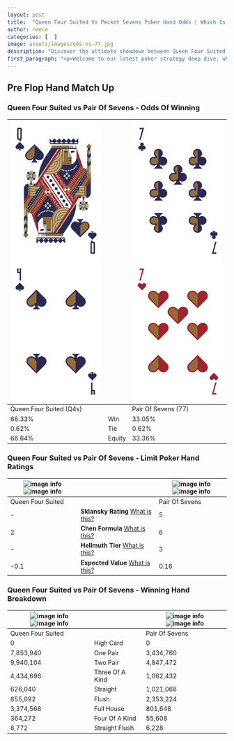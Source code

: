 ```yaml
---
layout: post
title:  "Queen Four Suited Vs Pocket Sevens Poker Hand Odds | Which Is The Better Hand In Poker? A Complete Guide"
author: reece
categories: [  ]
image: assets/images/q4s-vs-77.jpg
description: "Discover the ultimate showdown between Queen Four Suited and Pair Of Sevens in poker! Uncover the odds, strategies, and scenarios where one hand triumphs over the other. Get ready to up your poker game with this thrilling analysis."
first_paragraph: "<p>Welcome to our latest poker strategy deep dive, where we're pitting two distinct hands against each other in a high-stakes showdown: Queen Four Suited vs Pair Of Sevens.</p><p>In the dynamic world of poker, every decision counts, and knowing which hand holds the upper hand is key to your success at the table.</p><p>In this article, we'll dissect these two hands, explore the scenarios where one dominates the other, and equip you with the knowledge to make strategic choices that can tip the odds in your favor.</p><p>Get ready to unravel the intriguing dynamics of these poker hands and elevate your game to new heights.</p>"
---
```




[comment]: # (sp0)

## Pre Flop Hand Match Up

<div class="table hand-ratings" markdown="1"> 



### Queen Four Suited vs Pair Of Sevens - Odds Of Winning


    
| ![image info](assets/images/hand1/q.png) ![image info](assets/images/hand1/4.png) |  | ![image info](assets/images/hand2/7.png) ![image info](assets/images/hand2/7o.png) |
| -------- | -------- | -------- |
| Queen Four Suited (Q4s) |  | Pair Of Sevens (77) |
| 66.33% | Win | 33.05% |
| 0.62% | Tie | 0.62% |
| 66.64% | Equity | 33.36% |




[comment]: # (sp1)



### Queen Four Suited vs Pair Of Sevens - Limit Poker Hand Ratings


    
| ![image info](https://www.riverpairs.com/assets/images/hand1/q.png) ![image info](https://www.riverpairs.com/assets/images/hand1/4.png) |  | ![image info](https://www.riverpairs.com/assets/images/hand2/7.png) ![image info](https://www.riverpairs.com/assets/images/hand2/7o.png) |
| -------- | -------- | -------- |
| Queen Four Suited |  | Pair Of Sevens |
| - | **Sklansky Rating** [What is this?](/sklansky-rating-explained) | 5 |
| 2 | **Chen Formula** [What is this?](/chen-formula-explained) | 6 |
| - | **Hellmuth Tier** [What is this?](/Hellmuth-tier-explained) | 3 |
| -0.1 | **Expected Value** [What is this?](/expected-value-explained) | 0.16 |




[comment]: # (sp2)



### Queen Four Suited vs Pair Of Sevens - Winning Hand Breakdown


    
| ![image info](https://www.riverpairs.com/assets/images/hand1/q.png) ![image info](https://www.riverpairs.com/assets/images/hand1/4.png) |  | ![image info](https://www.riverpairs.com/assets/images/hand2/7.png) ![image info](https://www.riverpairs.com/assets/images/hand2/7o.png) |
| -------- | -------- | -------- |
| Queen Four Suited |  | Pair Of Sevens |
| 0 | High Card | 0 |
| 7,853,940 | One Pair | 3,434,760 |
| 9,940,104 | Two Pair | 4,847,472 |
| 4,434,696 | Three Of A Kind | 1,062,432 |
| 626,040 | Straight | 1,021,068 |
| 655,092 | Flush | 2,353,224 |
| 3,374,568 | Full House | 801,648 |
| 364,272 | Four Of A Kind | 55,608 |
| 8,772 | Straight Flush | 6,228 |




[comment]: # (sp3)



</div>

[comment]: # (sp4)



[comment]: # (sp5)

